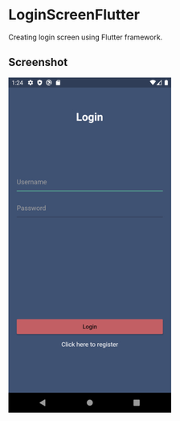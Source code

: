 # LoginScreenFlutter
Creating login screen using Flutter framework.

## Screenshot
![screenshot](image.jpg)